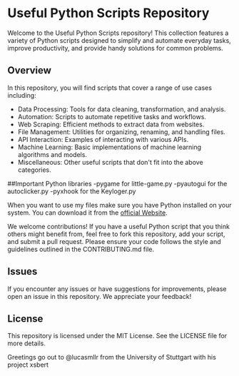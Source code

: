 # Useful Python Scripts Repository
Welcome to the Useful Python Scripts repository! This collection features a variety of Python scripts designed to simplify and automate everyday tasks, improve productivity, and provide handy solutions for common problems.

## Overview
In this repository, you will find scripts that cover a range of use cases including:

- Data Processing: Tools for data cleaning, transformation, and analysis.
- Automation: Scripts to automate repetitive tasks and workflows.
- Web Scraping: Efficient methods to extract data from websites.
- File Management: Utilities for organizing, renaming, and handling files.
- API Interaction: Examples of interacting with various APIs.
- Machine Learning: Basic implementations of machine learning algorithms and models.
- Miscellaneous: Other useful scripts that don't fit into the above categories.

##Important Python libraries
-pygame for little-game.py
-pyautogui for the autoclicker.py
-pyxhook for the Keyloger.py

When you want to use my files make sure you have Python installed on your system. You can download it from the [official Website](https://www.python.org/).

We welcome contributions! If you have a useful Python script that you think others might benefit from, feel free to fork this repository, add your script, and submit a pull request. Please ensure your code follows the style and guidelines outlined in the CONTRIBUTING.md file.

## Issues
If you encounter any issues or have suggestions for improvements, please open an issue in this repository. We appreciate your feedback!

## License
This repository is licensed under the MIT License. See the LICENSE file for more details.

Greetings go out to @lucasmllr from the University of Stuttgart with his project xsbert

